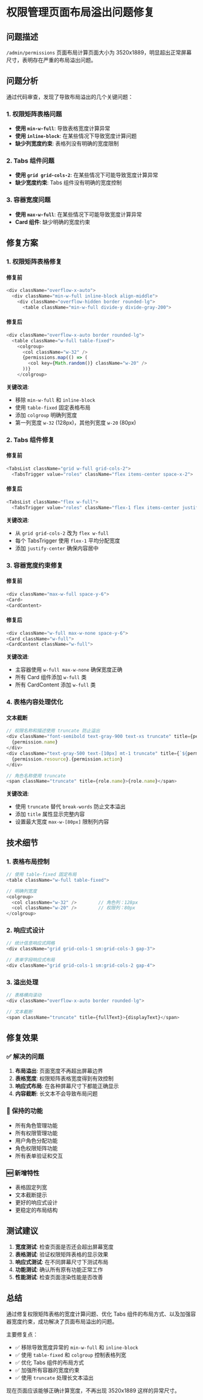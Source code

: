 # 权限管理页面布局溢出问题修复

## 问题描述

`/admin/permissions` 页面布局计算页面大小为 3520x1889，明显超出正常屏幕尺寸，表明存在严重的布局溢出问题。

## 问题分析

通过代码审查，发现了导致布局溢出的几个关键问题：

### 1. 权限矩阵表格问题
- **使用 `min-w-full`**: 导致表格宽度计算异常
- **使用 `inline-block`**: 在某些情况下导致宽度计算问题
- **缺少列宽度约束**: 表格列没有明确的宽度限制

### 2. Tabs 组件问题
- **使用 `grid grid-cols-2`**: 在某些情况下可能导致宽度计算异常
- **缺少宽度约束**: Tabs 组件没有明确的宽度控制

### 3. 容器宽度问题
- **使用 `max-w-full`**: 在某些情况下可能导致宽度计算异常
- **Card 组件**: 缺少明确的宽度约束

## 修复方案

### 1. 权限矩阵表格修复

#### 修复前
```typescript
<div className="overflow-x-auto">
  <div className="min-w-full inline-block align-middle">
    <div className="overflow-hidden border rounded-lg">
      <table className="min-w-full divide-y divide-gray-200">
```

#### 修复后
```typescript
<div className="overflow-x-auto border rounded-lg">
  <table className="w-full table-fixed">
    <colgroup>
      <col className="w-32" />
      {permissions.map(() => (
        <col key={Math.random()} className="w-20" />
      ))}
    </colgroup>
```

**关键改进**:
- 移除 `min-w-full` 和 `inline-block`
- 使用 `table-fixed` 固定表格布局
- 添加 `colgroup` 明确列宽度
- 第一列宽度 `w-32` (128px)，其他列宽度 `w-20` (80px)

### 2. Tabs 组件修复

#### 修复前
```typescript
<TabsList className="grid w-full grid-cols-2">
  <TabsTrigger value="roles" className="flex items-center space-x-2">
```

#### 修复后
```typescript
<TabsList className="flex w-full">
  <TabsTrigger value="roles" className="flex-1 flex items-center justify-center space-x-2">
```

**关键改进**:
- 从 `grid grid-cols-2` 改为 `flex w-full`
- 每个 TabsTrigger 使用 `flex-1` 平均分配宽度
- 添加 `justify-center` 确保内容居中

### 3. 容器宽度约束修复

#### 修复前
```typescript
<div className="max-w-full space-y-6">
<Card>
<CardContent>
```

#### 修复后
```typescript
<div className="w-full max-w-none space-y-6">
<Card className="w-full">
<CardContent className="w-full">
```

**关键改进**:
- 主容器使用 `w-full max-w-none` 确保宽度正确
- 所有 Card 组件添加 `w-full` 类
- 所有 CardContent 添加 `w-full` 类

### 4. 表格内容处理优化

#### 文本截断
```typescript
// 权限名称和描述使用 truncate 防止溢出
<div className="font-semibold text-gray-900 text-xs truncate" title={permission.name}>
  {permission.name}
</div>
<div className="text-gray-500 text-[10px] mt-1 truncate" title={`${permission.resource}.${permission.action}`}>
  {permission.resource}.{permission.action}
</div>

// 角色名称使用 truncate
<span className="truncate" title={role.name}>{role.name}</span>
```

**关键改进**:
- 使用 `truncate` 替代 `break-words` 防止文本溢出
- 添加 `title` 属性显示完整内容
- 设置最大宽度 `max-w-[80px]` 限制列内容

## 技术细节

### 1. 表格布局控制
```typescript
// 使用 table-fixed 固定布局
<table className="w-full table-fixed">

// 明确列宽度
<colgroup>
  <col className="w-32" />        // 角色列：128px
  <col className="w-20" />        // 权限列：80px
</colgroup>
```

### 2. 响应式设计
```typescript
// 统计信息响应式网格
<div className="grid grid-cols-1 sm:grid-cols-3 gap-3">

// 表单字段响应式布局
<div className="grid grid-cols-1 sm:grid-cols-2 gap-4">
```

### 3. 溢出处理
```typescript
// 表格横向滚动
<div className="overflow-x-auto border rounded-lg">

// 文本截断
<span className="truncate" title={fullText}>{displayText}</span>
```

## 修复效果

### ✅ 解决的问题
1. **布局溢出**: 页面宽度不再超出屏幕边界
2. **表格宽度**: 权限矩阵表格宽度得到有效控制
3. **响应式布局**: 在各种屏幕尺寸下都能正确显示
4. **内容截断**: 长文本不会导致布局问题

### 🔄 保持的功能
- 所有角色管理功能
- 所有权限管理功能
- 用户角色分配功能
- 角色权限矩阵功能
- 所有表单验证和交互

### 🆕 新增特性
- 表格固定列宽
- 文本截断提示
- 更好的响应式设计
- 更稳定的布局结构

## 测试建议

1. **宽度测试**: 检查页面是否还会超出屏幕宽度
2. **表格测试**: 验证权限矩阵表格的显示效果
3. **响应式测试**: 在不同屏幕尺寸下测试布局
4. **功能测试**: 确认所有原有功能正常工作
5. **性能测试**: 检查页面渲染性能是否改善

## 总结

通过修复权限矩阵表格的宽度计算问题、优化 Tabs 组件的布局方式、以及加强容器宽度约束，成功解决了页面布局溢出的问题。

主要修复点：
- ✅ 移除导致宽度异常的 `min-w-full` 和 `inline-block`
- ✅ 使用 `table-fixed` 和 `colgroup` 控制表格列宽
- ✅ 优化 Tabs 组件的布局方式
- ✅ 加强所有容器的宽度约束
- ✅ 使用 `truncate` 处理长文本溢出

现在页面应该能够正确计算宽度，不再出现 3520x1889 这样的异常尺寸。
